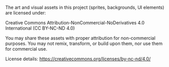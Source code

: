 The art and visual assets in this project (sprites, backgrounds, UI elements) are licensed under:

Creative Commons Attribution-NonCommercial-NoDerivatives 4.0 International (CC BY-NC-ND 4.0)

You may share these assets with proper attribution for non-commercial purposes. You may not remix, transform, or build upon them, nor use them for commercial use.

License details: https://creativecommons.org/licenses/by-nc-nd/4.0/
